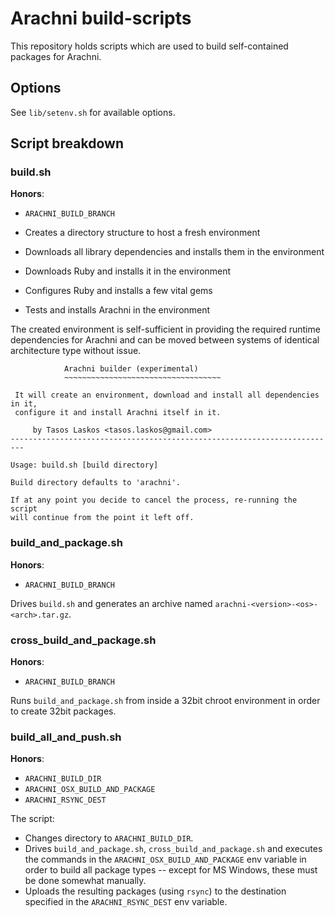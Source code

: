 # Arachni build-scripts

This repository holds scripts which are used to build self-contained packages for Arachni.

## Options

See ```lib/setenv.sh``` for available options.

## Script breakdown

### build.sh

**Honors**:

* ```ARACHNI_BUILD_BRANCH```

* Creates a directory structure to host a fresh environment
* Downloads all library dependencies and installs them in the environment
* Downloads Ruby and installs it in the environment
* Configures Ruby and installs a few vital gems
* Tests and installs Arachni in the environment

The created environment is self-sufficient in providing the required runtime
dependencies for Arachni and can be moved between systems of identical
architecture type without issue.

```
            Arachni builder (experimental)
            ~~~~~~~~~~~~~~~~~~~~~~~~~~~~~~~~~~~

 It will create an environment, download and install all dependencies in it,
 configure it and install Arachni itself in it.

     by Tasos Laskos <tasos.laskos@gmail.com>
-------------------------------------------------------------------------

Usage: build.sh [build directory]

Build directory defaults to 'arachni'.

If at any point you decide to cancel the process, re-running the script
will continue from the point it left off.
```

### build_and_package.sh

**Honors**:

* ```ARACHNI_BUILD_BRANCH```

Drives ```build.sh``` and generates an archive named ```arachni-<version>-<os>-<arch>.tar.gz```.

### cross_build_and_package.sh

**Honors**:

* ```ARACHNI_BUILD_BRANCH```

Runs ```build_and_package.sh``` from inside a 32bit chroot environment in order
to create 32bit packages.

### build_all_and_push.sh

**Honors**:

* ```ARACHNI_BUILD_DIR```
* ```ARACHNI_OSX_BUILD_AND_PACKAGE```
* ```ARACHNI_RSYNC_DEST```

The script:

* Changes directory to ```ARACHNI_BUILD_DIR```.
* Drives ```build_and_package.sh```, ```cross_build_and_package.sh``` and executes
    the commands in the ```ARACHNI_OSX_BUILD_AND_PACKAGE``` env variable in order
    to build all package types -- except for MS Windows, these must be done somewhat manually.
* Uploads the resulting packages (using ```rsync```) to the destination specified
    in the ```ARACHNI_RSYNC_DEST``` env variable.
